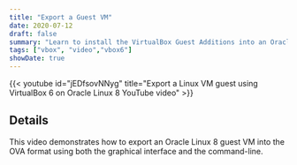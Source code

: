 ```yaml
---
title: "Export a Guest VM"
date: 2020-07-12
draft: false
summary: "Learn to install the VirtualBox Guest Additions into an Oracle Linux VM."
tags: ["vbox", "video","vbox6"]
showDate: true
---
```


{{< youtube id="jEDfsovNNyg" title="Export a Linux VM guest using VirtualBox 6 on Oracle Linux 8 YouTube video" >}}

## Details

This video demonstrates how to export an Oracle Linux 8 guest VM into the OVA format using both the graphical interface and the command-line.
